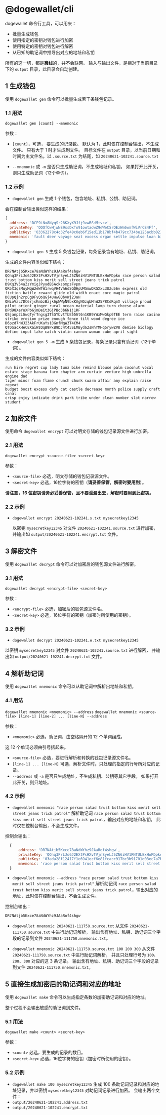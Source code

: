 # @dogewallet/cli

dogewallet 命令行工具，可以用来：
 - 批量生成钱包
 - 使用指定的密钥对钱包进行加密
 - 使用特定的密钥对钱包进行解密
 - 从已知的助记词中推导出对应的地址和私钥

所有的这一切，都是**离线**的，并不会联网。 输入与输出文件，是相对于当前目录下的 `output` 目录，此目录会自动创建。


## 1 生成钱包

使用 `dogewallet gen` 命令可以批量生成若干条钱包记录。

### 1.1 用法

`dogewallet gen [count] --mnemonic`

参数：
 - `[count]`，可选， 要生成的记录数。
    默认为 1，此时仅在控制台输出，不生成文件。 
    只有大于 1 时才生成到文件。 
    目标文件在 `output` 目录，以当前日期和时间为主文件名，以 `.source.txt` 为结尾，如 `20240621-102241.source.txt`

 - `--mnemonic` 或 `-m` 是否只生成助记词，不生成地址和私钥。
    如果打开此开关，则只生成助记词（12个单词）。

### 1.2 示例

 - `dogewallet gen` 生成 1 个钱包，包含地址、私钥、公钥、助记词。

会在控制台输出类似这样的结果：

``` js
{
  address: 'DCE9LNx8NyqSr28KXyX9Jfj9vwBSdMtvcv',
  privateKey: 'QQQfCwHjwNE9ssDxTo91owtadwZ9eWeCSrQEzWm6wmfWiVrCE4Ff',
  publicKey: '03362278c4c32fe48c0eb6f15ed11b178bf4b479cc734be125acbb0212d21c1a36',
  mnemonic: 'fault deer voyage seat excess organ settle impulse loan bid install flush'
}
```

 - `dogewallet gen 5` 生成 5 条钱包记录，每条记录含有地址、私钥、助记词。


 生成的文件内容类似如下结构：

 ```
DR7NAtjb5Kxce78aNdWYhz9JAaRof4shgw QQnq3FrLJo6J2EXtPsHXvTVjnSyeLJ5ZN6iHV1FNTULExHoPDpko race person salad trust bottom kiss merit sell street jeans trick patrol
D9Kg3V54aZzYmigJPyydBSAcksompzFypm QR5X3qsMuyMqW2eWfW1rwqVH4Vh6dSGQHpUMGmwDRGXxL3UZu56v express old fiction battle reward glide old width enact core magic patrol
DCUpQjn2rpCg9FyQoQGj4UHw8QbyWj2JaH QNioVaL7DC6rjsKmbzBzjk6pWWpN9bxKAgNGzqbMnW25P8CdRqmX village proud pilot orient ginger rural ocean material lamp turn cheese alarm
DPd98XeYuXPbGjmDeit3GjPBo3b6N1j1RF QSjanp2iGwqTyrTngsg3TSGYbvtTbE55Gt6n1KB9YWxMwGkp6TEE term raise casino strike erosion prize enough fence tilt wood degree ice
D6pzd7hWJ23AkFrUKaYs1DGnfMgW3T4CM4 QTDSacXHeC8XaiWzQqB9PxB9DJ4t45SLMByd62sNhYMHq5rywZV8 demise biology define input lake catch violin cannon woman cube april sight

 ```

 - `dogewallet gen 5 -m` 生成 5 条钱包记录，每条记录只含有助记词（12个单词）。
  
  生成的文件内容类似如下结构：

```
run hire regret cup lady tuna bike remind blouse palm coconut vocal
estate stage banana farm chapter arm curtain venture high umbrella engine dad
tiger minor foam flame crunch chunk swarm affair any explain raise repeat
budget boost excess defy cat castle decrease month police supply craft canal
crisp enjoy indicate drink park tribe under clean number slot narrow student

```

## 2 加密文件

使用命令 `dogewallet encrypt` 可以对明文存储的钱包记录源文件进行加密。

### 2.1 用法

`dogewallet encrypt <source-file> <secret-key>`

参数：

 - `<source-file>` 必选，明文存储的钱包记录源文件。
 - `<secret-key>` 必选，16位字符的密钥（**请妥善保管，解密时要用到**）。

 **请注意，16 位密钥请务必妥善保管，且不要泄漏出去，解密时要用到此密钥。**

 ### 2.2 示例

 - `dogewallet encrypt 20240621-102241.s.txt mysecretkey12345`
  
   以密钥 `mysecretkey12345` 对文件 `20240621-102241.source.txt` 进行加密，
   并输出如 `output/20240621-102241.encrypt.txt` 文件。

## 3 解密文件
使用 `dogewallet decrypt` 命令可以对加密后的钱包源文件进行解密。

### 3.1 用法

`dogewallet decrypt <encrypt-file> <secret-key>`

参数：
 - `<encrypt-file>` 必选，加密后的钱包源文件名。
 - `<secret-key>` 必选，16位字符的密钥（加密时所使用的密钥）。

### 3.2 示例

 - `dogewallet decrypt 20240621-102241.e.txt mysecretkey12345` 
  
  以密钥 `mysecretkey12345` 对文件 `20240621-102241.source.txt` 进行解密，
  并输出如 `output/20240621-102241.decrypt.txt` 文件。

## 4 解析助记词

使用 `dogewallet mnemonic` 命令可以从助记词中解析出地址和私钥。

### 4.1 用法

`dogewallet mnemonic <mnemonic> --address`
`dogewallet mnemonic <source-file> [line-1] [line-2] ... [line-N] --address`

参数：

 - `<mnemonic>` 必选，助记词，由空格隔开的 12 个单词组成。
  
  这 12 个单词必须由引号括起来。

 - `<source-file>` 必选，要进行解析和转换的钱包记录源文件名。
 - `[line-1] ... [line-N]` 可选，解析文件时，只处理的指定的行号所对应的记录。
 - `--address` 或 `-a` 是否只生成地址，不生成私钥、公钥等其它字段。
    如果打开此开关，则只地址。

### 4.2 示例

 - `dogewallet mnemonic "race person salad trust bottom kiss merit sell street jeans trick patrol"`
  解析助记词 `race person salad trust bottom kiss merit sell street jeans trick patrol`，输出对应的地址和私钥，
  此时仅在控制台输出，不会生成文件。

  控制台输出：
  ``` js
    {
        address: 'DR7NAtjb5Kxce78aNdWYhz9JAaRof4shgw',
        privateKey: 'QQnq3FrLJo6J2EXtPsHXvTVjnSyeLJ5ZN6iHV1FNTULExHoPDpko',
        publicKey: '03ada28f12417f1e6941ecf6e81fcacc917bc3b91701d03ec7a7bd143b17612737',
        mnemonic: 'race person salad trust bottom kiss merit sell street jeans trick patrol'
    }
  ``` 

 - `dogewallet mnemonic --address "race person salad trust bottom kiss merit sell street jeans trick patrol"`
  解析助记词 `race person salad trust bottom kiss merit sell street jeans trick patrol`，输出对应的地址，此时仅在控制台输出，不会生成文件。

  控制台输出：
  ``` js
  DR7NAtjb5Kxce78aNdWYhz9JAaRof4shgw
  ``` 

 - `dogewallet mnemonic 20240621-111750.source.txt`
  从文件 `20240621-111750.source.txt` 中进行助记词解析，
  输出含有地址、私钥、助记词三个字段的记录到文件 `20240621-111750.mnemonic.txt`。


 - `dogewallet mnemonic 20240621-111750.source.txt 100 200 300`
  从文件 `20240621-111750.source.txt` 中进行助记词解析，
  并且只处理行号为 `100`、`200`、`300` 对应的这 3 条记录。
  输出含有地址、私钥、助记词三个字段的记录到文件 `20240621-111750.mnemonic.txt`。




## 5 直接生成加密后的助记词和对应的地址

使用 `dogewallet make` 命令可以生成指定条数的加密助记词和对应的地址。

整个过程不会输出敏感的助记词到文件。

### 5.1 用法

`dogewallet make <count> <secret-key>`

参数：

 - `<count>` 必选，要生成的记录的数目。
 - `<secret-key>` 必选，16位字符的密钥（加密时所使用的密钥）。

### 5.2 示例

 - `dogewallet make 100 mysecretkey12345`
 生成 100 条助记词记录和对应的地址记录，并以密钥 `mysecretkey12345` 对助记词记录进行加密。
 会输出两个文件：
  - `output/20240621-102241.address.txt`
  - `output/20240621-102241.encrypt.txt`
